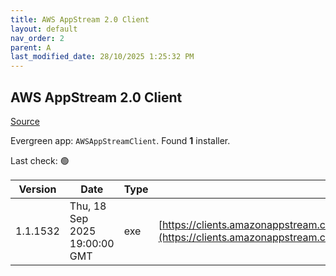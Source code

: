 ```yaml
---
title: AWS AppStream 2.0 Client
layout: default
nav_order: 2
parent: A
last_modified_date: 28/10/2025 1:25:32 PM
---
```


## AWS AppStream 2.0 Client

[Source](https://docs.aws.amazon.com/en_us/appstream2/latest/developerguide/client-release-versions.html)

Evergreen app: `AWSAppStreamClient`. Found **1** installer.

Last check: 🟢

| Version  | Date                          | Type | URI                                                                                                                                                                                              |
| -------- | ----------------------------- | ---- | ------------------------------------------------------------------------------------------------------------------------------------------------------------------------------------------------ |
| 1.1.1532 | Thu, 18 Sep 2025 19:00:00 GMT | exe  | [https://clients.amazonappstream.com/installers/windows/AmazonAppStreamClientSetup_1.1.1532.exe](https://clients.amazonappstream.com/installers/windows/AmazonAppStreamClientSetup_1.1.1532.exe) |
